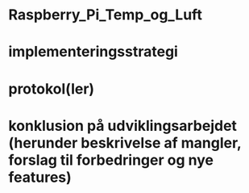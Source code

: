 # Raspberry_Pi_Temp_og_Luft

# implementeringsstrategi
# protokol(ler)
# konklusion på udviklingsarbejdet (herunder beskrivelse af mangler, forslag til forbedringer og nye features)
